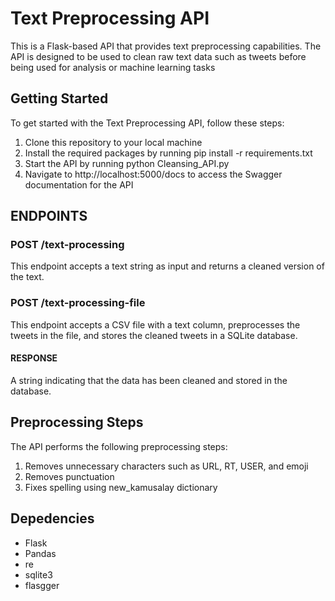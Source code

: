 # Text Preprocessing API
This is a Flask-based API that provides text preprocessing capabilities. The API is designed to be used to clean raw text data such as tweets before being used for analysis or machine learning tasks

## Getting Started
To get started with the Text Preprocessing API, follow these steps:
1. Clone this repository to your local machine
2. Install the required packages by running pip install -r requirements.txt
3. Start the API by running python Cleansing_API.py
4. Navigate to http://localhost:5000/docs to access the Swagger documentation for the API

## ENDPOINTS

### POST /text-processing
This endpoint accepts a text string as input and returns a cleaned version of the text.

### POST /text-processing-file
This endpoint accepts a CSV file with a text column, preprocesses the tweets in the file, and stores the cleaned tweets in a SQLite database.
#### RESPONSE
A string indicating that the data has been cleaned and stored in the database.

## Preprocessing Steps
The API performs the following preprocessing steps:
1. Removes unnecessary characters such as URL, RT, USER, and emoji
2. Removes punctuation
3. Fixes spelling using new_kamusalay dictionary

## Depedencies
* Flask
* Pandas
* re
* sqlite3
* flasgger
